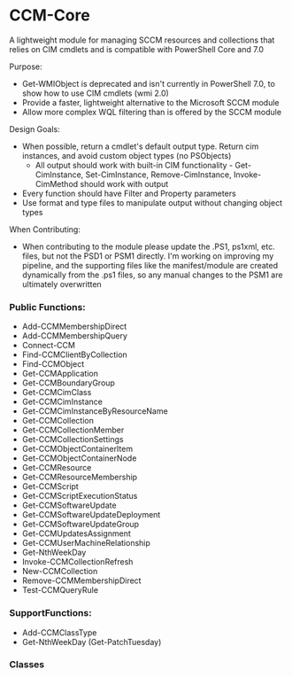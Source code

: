 # CCM-Core
A lightweight module for managing SCCM resources and collections that relies on CIM cmdlets and is compatible with PowerShell Core and 7.0

Purpose:
* Get-WMIObject is deprecated and isn't currently in PowerShell 7.0, to show how to use CIM cmdlets (wmi 2.0)
* Provide a faster, lightweight alternative to the Microsoft SCCM module
* Allow more complex WQL filtering than is offered by the SCCM module

Design Goals:
* When possible, return a cmdlet's default output type. Return cim instances, and avoid custom object types (no PSObjects)
	* All output should work with built-in CIM functionality - Get-CimInstance, Set-CimInstance, Remove-CimInstance, Invoke-CimMethod should work with output
* Every function should have Filter and Property parameters
* Use format and type files to manipulate output without changing object types

When Contributing:
* When contributing to the module please update the .PS1, ps1xml, etc. files, but not the PSD1 or PSM1 directly. I'm working on improving my pipeline, and the supporting files like the manifest/module are created dynamically from the .ps1 files, so any manual changes to the PSM1 are ultimately overwritten

### Public Functions:
- Add-CCMMembershipDirect
- Add-CCMMembershipQuery
- Connect-CCM
- Find-CCMClientByCollection
- Find-CCMObject
- Get-CCMApplication
- Get-CCMBoundaryGroup
- Get-CCMCimClass
- Get-CCMCimInstance
- Get-CCMCimInstanceByResourceName
- Get-CCMCollection
- Get-CCMCollectionMember
- Get-CCMCollectionSettings
- Get-CCMObjectContainerItem
- Get-CCMObjectContainerNode
- Get-CCMResource
- Get-CCMResourceMembership
- Get-CCMScript
- Get-CCMScriptExecutionStatus
- Get-CCMSoftwareUpdate
- Get-CCMSoftwareUpdateDeployment
- Get-CCMSoftwareUpdateGroup
- Get-CCMUpdatesAssignment
- Get-CCMUserMachineRelationship
- Get-NthWeekDay
- Invoke-CCMCollectionRefresh
- New-CCMCollection
- Remove-CCMMembershipDirect
- Test-CCMQueryRule


### SupportFunctions:
- Add-CCMClassType
- Get-NthWeekDay (Get-PatchTuesday)

### Classes
